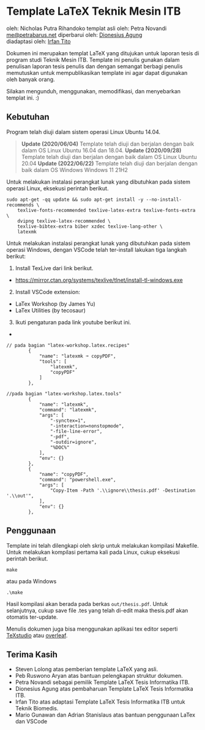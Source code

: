 Template LaTeX Teknik Mesin ITB
===================================
oleh: Nicholas Putra Rihandoko
templat asli oleh: Petra Novandi <me@petrabarus.net>
diperbarui oleh: [Dionesius Agung](https://github.com/dionesiusap)  
diadaptasi oleh: [Irfan Tito](https://github.com/titoirfan)

Dokumen ini merupakan templat LaTeX yang ditujukan untuk laporan
tesis di program studi Teknik Mesin ITB. Template ini penulis
gunakan dalam penulisan laporan tesis penulis dan dengan semangat
berbagi penulis memutuskan untuk mempublikasikan template ini agar
dapat digunakan oleh banyak orang.

Silakan mengunduh, menggunakan, memodifikasi, dan menyebarkan
templat ini. :)

Kebutuhan
---------

Program telah diuji dalam sistem operasi Linux Ubuntu 14.04.
> **Update (2020/06/04)** Template telah diuji dan berjalan dengan baik dalam OS Linux
> Ubuntu 16.04 dan 18.04.
> **Update (2020/09/28)** Template telah diuji dan berjalan dengan baik dalam OS Linux
> Ubuntu 20.04
> **Update (2022/06/22)** Template telah diuji dan berjalan dengan baik dalam OS Windows
> Windows 11 21H2

Untuk melakukan instalasi perangkat lunak yang dibutuhkan pada sistem operasi Linux, eksekusi perintah berikut.

```
sudo apt-get -qq update && sudo apt-get install -y --no-install-recommends \
    texlive-fonts-recommended texlive-latex-extra texlive-fonts-extra \
    dvipng texlive-latex-recommended \
    texlive-bibtex-extra biber xzdec texlive-lang-other \
    latexmk
```

Untuk melakukan instalasi perangkat lunak yang dibutuhkan pada sistem operasi Windows, dengan VSCode telah ter-install lakukan tiga langkah berikut:

1. Install TexLive dari link berikut.
* https://mirror.ctan.org/systems/texlive/tlnet/install-tl-windows.exe

2. Install VSCode extension:
* LaTex Workshop (by James Yu)
* LaTex Utilities (by tecosaur)

3. Ikuti pengaturan pada link youtube berikut ini.
* 
```
// pada bagian "latex-workshop.latex.recipes"
        {
            "name": "latexmk ➞ copyPDF",
            "tools": [
                "latexmk",
                "copyPDF"
            ]
        },

//pada bagian "latex-workshop.latex.tools"
        {
            "name": "latexmk",
            "command": "latexmk",
            "args": [
                "-synctex=1",
                "-interaction=nonstopmode",
                "-file-line-error",
                "-pdf",
                "-outdir=ignore",
                "%DOC%"
            ],
            "env": {}
        },
        {
            "name": "copyPDF",
            "command": "powershell.exe",
            "args": [
                "Copy-Item -Path '.\\ignore\\thesis.pdf' -Destination '.\\out'",
            ],
            "env": {}
        },
```
Penggunaan
----------

Template ini telah dilengkapi oleh skrip untuk melakukan kompilasi
Makefile. Untuk melakukan kompilasi pertama kali pada Linux, cukup eksekusi perintah berikut.

```
make
```

atau pada Windows

```
.\make
```

Hasil kompilasi akan berada pada berkas `out/thesis.pdf`. Untuk selanjutnya, cukup save file .tes yang telah di-edit maka thesis.pdf akan otomatis ter-update.

Menulis dokumen juga bisa menggunakan aplikasi tex editor seperti
[TeXstudio](https://www.texstudio.org/) atau [overleaf](https://www.overleaf.com).

Terima Kasih
-----------

* Steven Lolong atas pemberian template LaTeX yang asli.
* Peb Ruswono Aryan atas bantuan pelengkapan struktur dokumen.
* Petra Novandi sebagai pemilik Template LaTeX Tesis Informatika ITB.
* Dionesius Agung atas pembaharuan Template LaTeX Tesis Informatika ITB.
* Irfan Tito atas adaptasi Template LaTeX Tesis Informatika ITB untuk Teknik Biomedis.
* Mario Gunawan dan Adrian Stanislaus atas bantuan penggunaan LaTex dan VSCode